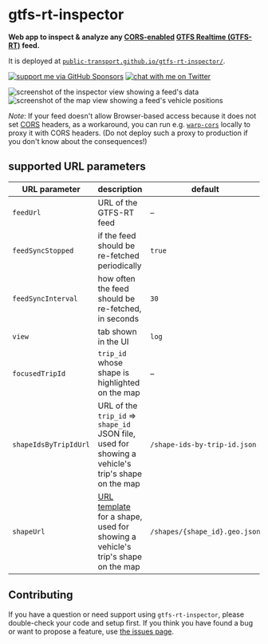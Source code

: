 # gtfs-rt-inspector

**Web app to inspect & analyze any [CORS-enabled](https://enable-cors.org) [GTFS Realtime (GTFS-RT)](https://gtfs.org/reference/realtime/v2/) feed.**

It is deployed at [`public-transport.github.io/gtfs-rt-inspector/`](https://public-transport.github.io/gtfs-rt-inspector/).

[![support me via GitHub Sponsors](https://img.shields.io/badge/support%20me-donate-fa7664.svg)](https://github.com/sponsors/derhuerst)
[![chat with me on Twitter](https://img.shields.io/badge/chat%20with%20me-on%20Twitter-1da1f2.svg)](https://twitter.com/derhuerst)

![screenshot of the inspector view showing a feed's data](docs/screenshot-inspector.png)
![screenshot of the map view showing a feed's vehicle positions](docs/screenshot-map.png)

*Note*: If your feed doesn't allow Browser-based access because it does not set [CORS](https://enable-cors.org) headers, as a workaround, you can run e.g. [`warp-cors`](https://github.com/Bassetts/warp-cors) locally to proxy it with CORS headers. (Do not deploy such a proxy to production if you don't know about the consequences!)


## supported URL parameters

URL parameter | description | default
-|-|-
`feedUrl` | URL of the GTFS-RT feed | –
`feedSyncStopped` | if the feed should be re-fetched periodically | `true`
`feedSyncInterval` | how often the feed should be re-fetched, in seconds | `30`
`view` | tab shown in the UI | `log`
`focusedTripId` | `trip_id` whose shape is highlighted on the map | –
`shapeIdsByTripIdUrl` | URL of the `trip_id` => `shape_id` JSON file, used for showing a vehicle's trip's shape on the map | `/shape-ids-by-trip-id.json`
`shapeUrl` | [URL template](https://tools.ietf.org/html/rfc6570) for a shape, used for showing a vehicle's trip's shape on the map | `/shapes/{shape_id}.geo.json`


## Contributing

If you have a question or need support using `gtfs-rt-inspector`, please double-check your code and setup first. If you think you have found a bug or want to propose a feature, use [the issues page](https://github.com/derhuerst/gtfs-rt-inspector/issues).
